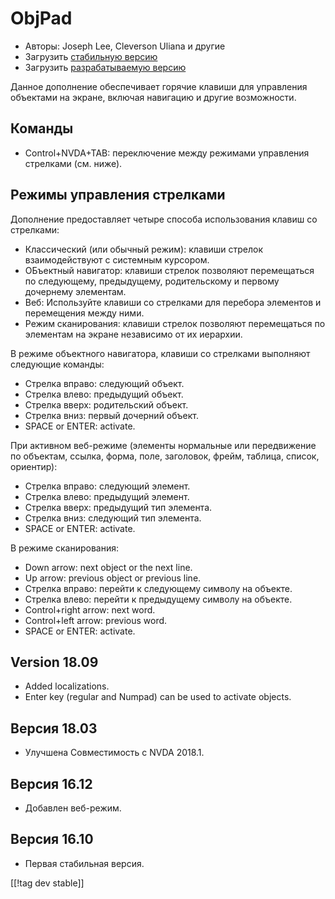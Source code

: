 # ObjPad #

* Авторы: Joseph Lee, Cleverson Uliana и другие
* Загрузить [стабильную версию][1]
* Загрузить [разрабатываемую версию][2]

Данное дополнение обеспечивает горячие клавиши для управления объектами на
экране, включая навигацию и другие возможности.

## Команды

* Control+NVDA+TAB: переключение между режимами управления стрелками
  (см. ниже).

## Режимы управления стрелками

Дополнение предоставляет четыре способа использования клавиш со стрелками:

* Классический (или обычный режим): клавиши стрелок взаимодействуют с
  системным курсором.
* ОБъектный навигатор: клавиши стрелок позволяют перемещаться по следующему,
  предыдущему, родительскому и первому дочернему элементам.
* Веб: Используйте клавиши со стрелками для перебора элементов и перемещения
  между ними.
* Режим сканирования: клавиши стрелок позволяют перемещаться по элементам на
  экране независимо от их иерархии.

В режиме объектного навигатора, клавиши со стрелками выполняют следующие
команды:

* Стрелка вправо: следующий объект.
* Стрелка влево: предыдущий объект.
* Стрелка вверх: родительский объект.
* Стрелка вниз: первый дочерний объект.
* SPACE or ENTER: activate.

При активном веб-режиме (элементы нормальные или передвижение по объектам,
ссылка, форма, поле, заголовок, фрейм, таблица, список, ориентир):

* Стрелка вправо: следующий элемент.
* Стрелка влево: предыдущий элемент.
* Стрелка вверх: предыдущий тип элемента.
* Стрелка вниз: следующий тип элемента.
* SPACE or ENTER: activate.

В режиме сканирования:

* Down arrow: next object or the next line.
* Up arrow: previous object or previous line.
* Стрелка вправо: перейти к следующему символу на объекте.
* Стрелка влево: перейти к предыдущему символу на объекте.
* Control+right arrow: next word.
* Control+left arrow: previous word.
* SPACE or ENTER: activate.

## Version 18.09

* Added localizations.
* Enter key (regular and Numpad) can be used to activate objects.

## Версия 18.03

* Улучшена Совместимость с NVDA 2018.1.

## Версия 16.12

* Добавлен веб-режим.

## Версия 16.10

* Первая стабильная версия.

[[!tag dev stable]]

[1]: https://addons.nvda-project.org/files/get.php?file=objPad

[2]: https://addons.nvda-project.org/files/get.php?file=objPad-dev
